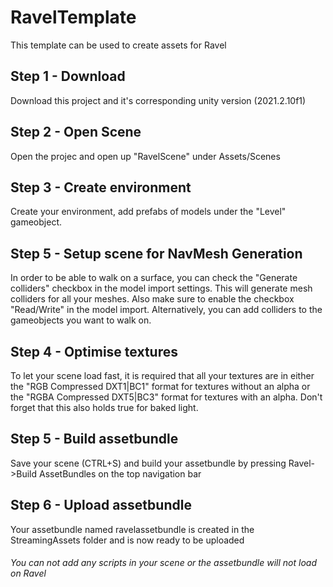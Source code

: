 # RavelTemplate
This template can be used to create assets for Ravel 

## Step 1 - Download
Download this project and it's corresponding unity version (2021.2.10f1)

## Step 2 - Open Scene
Open the projec and open up "RavelScene" under Assets/Scenes

## Step 3 - Create environment 
Create your environment, add prefabs of models under the "Level" gameobject. 

## Step 5 - Setup scene for NavMesh Generation
In order to be able to walk on a surface, you can check the "Generate colliders" checkbox in the model import settings. This will generate mesh colliders for all your meshes. Also make sure to enable the checkbox "Read/Write" in the model import. Alternatively, you can add colliders to the gameobjects you want to walk on.

## Step 4 - Optimise textures
To let your scene load fast, it is required that all your textures are in either the "RGB Compressed DXT1|BC1" format for textures without an alpha or the "RGBA Compressed DXT5|BC3" format for textures with an alpha. Don't forget that this also holds true for baked light.

## Step 5 - Build assetbundle
Save your scene (CTRL+S) and build your assetbundle by pressing Ravel->Build AssetBundles on the top navigation bar

## Step 6 - Upload assetbundle
Your assetbundle named ravelassetbundle is created in the StreamingAssets folder and is now ready to be uploaded

###### You can not add any scripts in your scene or the assetbundle will not load on Ravel